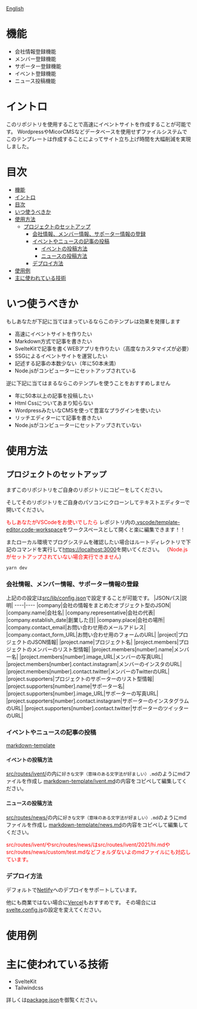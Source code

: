 
<style>
    .emphasis {
        color: red;
    }
</style>

[English](docs/en-README.md)

# 機能
- 会社情報登録機能
- メンバー登録機能
- サポーター登録機能
- イベント登録機能
- ニュース投稿機能


# イントロ
このリポジトリを使用することで高速にイベントサイトを作成することが可能です。
WordpressやMicorCMSなどデータベースを使用せずファイルシステムでこのテンプレートは作成することによってサイト立ち上げ時間を大幅削減を実現しました。

# 目次
- [機能](#機能)
- [イントロ](#イントロ)
- [目次](#目次)
- [いつ使うべきか](#いつ使うべきか)
- [使用方法](#使用方法)
  - [プロジェクトのセットアップ](#プロジェクトのセットアップ)
    - [会社情報、メンバー情報、サポーター情報の登録](#会社情報メンバー情報サポーター情報の登録)
    - [イベントやニュースの記事の投稿](#イベントやニュースの記事の投稿)
      - [イベントの投稿方法](#イベントの投稿方法)
      - [ニュースの投稿方法](#ニュースの投稿方法)
    - [デプロイ方法](#デプロイ方法)
- [使用例](#使用例)
- [主に使われている技術](#主に使われている技術)

# いつ使うべきか
もしあなたが下記に当てはまっているならこのテンプレは効果を発揮します
- 高速にイベントサイトを作りたい
- Markdown方式で記事を書きたい
- SvelteKitで記事を書くWEBアプリを作りたい（高度なカスタマイズが必要）
- SSGによるイベントサイトを運営したい
- 記述する記事の本数少ない（年に50本未満）
- Node.jsがコンピューターにセットアップされている

逆に下記に当てはまるならこのテンプレを使うことをおすすめしません
- 年に50本以上の記事を投稿したい
- Html Cssについてあまり知らない
- WordpressみたいなCMSを使って豊富なプラグインを使いたい
- リッチエディターにて記事を書きたい
- Node.jsがコンピューターにセットアップされていない

# 使用方法

## プロジェクトのセットアップ
まずこのリポジトリをご自身のリポジトリにコピーをしてください。

そしてそのリポジトリをご自身のパソコンにクローンしてテキストエディターで開いてください。

<span class="emphasis">もしあなたがVSCodeをお使いでしたら</span>
レポジトリ内の[.vscode/template-editor.code-workspace](.vscode/template-editor.code-workspace)をワークスペースとして開くと楽に編集できます！！

またローカル環境でブログシステムを確認したい場合はルートディレクトリで下記のコマンドを実行して[https://localhost:3000](https://localhost:3000)を開いてください。
（<span class="emphasis">Node.jsがセットアップされていない場合実行できません</span>）
```bash
yarn dev
```

### 会社情報、メンバー情報、サポーター情報の登録
上記のの設定は[src/lib/config.json](src/lib/config.json)で設定することが可能です。
|JSONパス|説明|
----|----
|company|会社の情報をまとめたオブジェクト型のJSON|
|company.name|会社名|
|company.representative|会社の代表|
|company.establish_date|創業した日|
|company.place|会社の場所|
|company.contact_email|お問い合わせ用のメールアドレス|
|company.contact_form_URL|お問い合わせ用のフォームのURL|
|project|プロジェクトのJSON情報|
|project.name|プロジェクト名|
|project.members|プロジェクトのメンバーのリスト型情報|
|project.members[number].name|メンバー名|
|project.members[number].image_URL|メンバーの写真URL|
|project.members[number].contact.instagram|メンバーのインスタのURL|
|project.members[number].contact.twitter|メンバーのTwitterのURL|
|project.supporters|プロジェクトのサポーターのリスト型情報|
|project.supporters[number].name|サポーター名|
|project.supporters[number].image_URL|サポーターの写真URL|
|project.supporters[number].contact.instagram|サポーターのインスタグラムのURL|
|project.supporters[number].contact.twitter|サポーターのツイッターのURL|

### イベントやニュースの記事の投稿
[markdown-template](markdown-template)

#### イベントの投稿方法
[src/routes/ivent/](src/routes/ivent/)の内に`好きな文字（意味のある文字法が好ましい）.md`のようにmdファイルを作成し
[markdown-template/ivent.md](markdown-template/ivent.md)の内容をコピペして編集してください。

#### ニュースの投稿方法
[src/routes/news/](src/routes/news/)の内に`好きな文字（意味のある文字法が好ましい）.md`のようにmdファイルを作成し
[markdown-template/news.md](markdown-template/news.md)の内容をコピペして編集してください。

<span class="emphasis">src/routes/ivent/やsrc/routes/news/はsrc/routes/ivent/2021/hi.mdやsrc/routes/news/custom/test.mdなどフォルダないよのmdファイルにも対応しています。</span>

### デプロイ方法
デフォルトで[Netlify](https://www.netlify.com/)へのデプロイをサポートしています。

他にも商業ではない場合に[Vercel](https://vercel.com)もおすすめです。
その場合には[svelte.config.js](svelte.config.js)の設定を変えてください。


# 使用例
# 主に使われている技術
- SvelteKit
- Tailwindcss

詳しくは[package.json](package.json)を御覧ください。